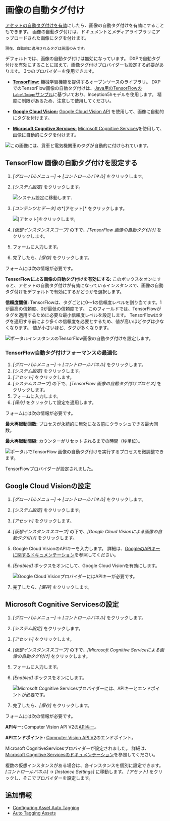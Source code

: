 # 画像の自動タグ付け

[アセットの自動タグ付けを有効](./configuring-asset-auto-tagging.md)にしたら、画像の自動タグ付けを有効にすることもできます。 画像の自動タグ付けは、ドキュメントとメディアライブラリにアップロードされた画像にタグを付けます。

```{tip}
現在、自動的に適用されるタグは英語のみです。
```

デフォルトでは、画像の自動タグ付けは無効になっています。 DXPで自動タグ付けを有効にすることに加えて、画像タグ付けプロバイダーも設定する必要があります。 3つのプロバイダーを使用できます。

  - [**TensorFlow:**](#configuring-tensorflow-image-auto-tagging) 機械学習機能を提供するオープンソースのライブラリ。 DXPでのTensorFlow画像の自動タグ付けは、[Java用のTensorFlowの`LabelImage`サンプル](https://github.com/tensorflow/tensorflow/blob/master/tensorflow/java/src/main/java/org/tensorflow/examples/LabelImage.java)に基づいており、Inception5hモデルを使用します。 精度に制限があるため、注意して使用してください。

  - [**Google Cloud Vision:**](#configuring-google-cloud-vision) [Google Cloud Vision API](https://cloud.google.com/vision/) を使用して、画像に自動的にタグを付けます。

  - [**Microsoft Cognitive Services:**](#configuring-microsoft-cognitive-services) [Microsoft Cognitive Services](https://azure.microsoft.com/en-us/services/cognitive-services/)を使用して、画像に自動的にタグを付けます。

![この画像には、貨車と電気機関車のタグが自動的に付けられています。](./auto-tagging-images/images/01.png)

## TensorFlow 画像の自動タグ付けを設定する

1.  *[グローバルメニュー]* → *[コントロールパネル]* をクリックします。

2.  *[システム設定]* をクリックします。

    ![システム設定に移動します.](./auto-tagging-images/images/02.png)

3.  *[コンテンツとデータ]* の*[アセット]* をクリックします。

    ![[アセット]をクリックします。](./auto-tagging-images/images/03.png)

4.  *[仮想インスタンススコープ]* の下で、*[TensorFlow 画像の自動タグ付け]* をクリックします。

5.  フォームに入力します。

6.  完了したら、*[保存]* をクリックします。

フォームには次の情報が必要です。

**TensorFlowによる画像の自動タグ付けを有効にする:** このボックスをオンにすると、アセットの自動タグ付けが有効になっているインスタンスで、画像の自動タグ付けをデフォルトで有効にするかどうかを選択します。

**信頼度閾値:** TensorFlowは、タグごとに0〜1の信頼度レベルを割り当てます。1が最高の信頼度、0が最低の信頼度です。 このフィールドでは、TensorFlowがタグを適用するために必要な最小信頼度レベルを設定します。 TensorFlowはタグを適用する前により多くの信頼度を必要とするため、値が高いほどタグは少なくなります。 値が小さいほど、タグが多くなります。

![ポータルインスタンスのTensorFlow画像の自動タグ付けを設定します。](./auto-tagging-images/images/04.png)

### TensorFlow自動タグ付けフォーマンスの最適化

1.  *[グローバルメニュー]* → *[コントロールパネル]* をクリックします。
2.  *[システム設定]* をクリックします。
3.  *[アセット]* をクリックします。
4.  *[システムスコープ]* の下で、*[TensorFlow 画像の自動タグ付けプロセス]* をクリックします。
5.  フォームに入力します。
6.  *[保存]* をクリックして設定を適用します。

フォームには次の情報が必要です。

**最大再起動回数:** プロセスが永続的に無効になる前にクラッシュできる最大回数。

**最大再起動間隔:** カウンターがリセットされるまでの時間（秒単位）。

![ポータルでTensorFlow 画像の自動タグ付けを実行するプロセスを微調整できます。](./auto-tagging-images/images/05.png)

TensorFlowプロバイダーが設定されました。

## Google Cloud Visionの設定

1.  *[グローバルメニュー]* → *[コントロールパネル]* をクリックします。

2.  *[システム設定]* をクリックします。

3.  *[アセット]* をクリックします。

4.  *[仮想インスタンススコープ]* の下で、*[Google Cloud Visionによる画像の自動タグ付け]* をクリックします。

5.  Google Cloud VisionのAPIキーを入力します。 詳細は、[GoogleのAPIキーに関するドキュメンテーション](https://cloud.google.com/docs/authentication/api-keys)を参照してください。

6.  *[Enabled]* ボックスをオンにして、Google Cloud Visionを有効にします。

    ![Google Cloud VisionプロバイダーにはAPIキーが必要です。](./auto-tagging-images/images/06.png)

7.  完了したら、*[保存]* をクリックします。

## Microsoft Cognitive Servicesの設定

1.  *[グローバルメニュー]* → *[コントロールパネル]* をクリックします。

2.  *[システム設定]* をクリックします。

3.  *[アセット]* をクリックします。

4.  *[仮想インスタンススコープ]* の下で、*[Microsoft Cognitive Serviceによる画像の自動タグ付け]* をクリックします。

5.  フォームに入力します。

6.  *[Enabled]* ボックスをオンにします。

    ![Microsoft Cognitive Servicesプロバイダーには、APIキーとエンドポイントが必要です。](./auto-tagging-images/images/07.png)

7.  完了したら、*[保存]* をクリックします。

フォームには次の情報が必要です。

**APIキー:** Computer Vision API V2の[APIキー](https://azure.microsoft.com/en-us/try/cognitive-services/my-apis/?apiSlug=computer-services)。

**APIエンドポイント:** [Computer Vision API V2](https://westcentralus.api.cognitive.microsoft.com/vision/v2.0)のエンドポイント。

Microsoft CognitiveServicesプロバイダーが設定されました。 詳細は、 [Microsoft Cognitive Servicesのドキュメンテーション](https://docs.microsoft.com/en-us/azure/cognitive-services/)を参照してください。

複数の仮想インスタンスがある場合は、各インスタンスを個別に設定できます。 *[コントロールパネル]* → *[Instance Settings]* に移動します。 *[アセット]* をクリックし、そこでプロバイダーを設定します。

## 追加情報

  - [Configuring Asset Auto Tagging](./configuring-asset-auto-tagging.md)
  - [Auto Tagging Assets](./auto-tagging-assets.md)
